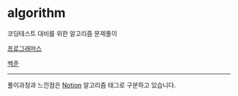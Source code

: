 # algorithm
코딩테스트 대비를 위한 알고리즘 문제풀이

[프로그래머스](https://programmers.co.kr/)

[백준](https://www.acmicpc.net/)

---

풀이과정과 느낀점은
[Notion](https://jwuu.notion.site/c69cfdc5526e45b68b97b2dd6d7ced20?v=5a18c88cbfbd47b586b25d0e60373727)
알고리즘 태그로 구분하고 있습니다.

